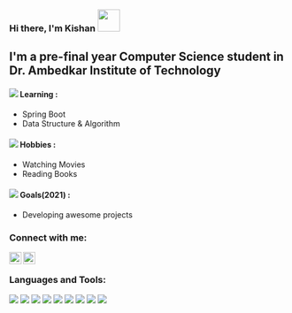 ### Hi there, I'm Kishan <img src="https://raw.githubusercontent.com/MartinHeinz/MartinHeinz/master/wave.gif" width="40px">


## I'm a pre-final year Computer Science student in  Dr. Ambedkar Institute of Technology

####  <img src="https://img.icons8.com/color/20/4a90e2/learning.png"/> Learning :
  - Spring Boot <br>
  - Data Structure & Algorithm

#### <img src="https://img.icons8.com/fluency/20/4a90e2/drawing.png"/> Hobbies :
- Watching Movies <br>
- Reading Books

#### <img src="https://img.icons8.com/color/20/4a90e2/goal--v1.png"/> Goals(2021) :
- Developing awesome projects


### Connect with me:

[<img align="left" alt="LinkedIn" width="22px" src="https://cdn.jsdelivr.net/npm/simple-icons@v3/icons/linkedin.svg" />][linkedin]
[<img align="left" alt="Instagram" width="22px" src="https://cdn.jsdelivr.net/npm/simple-icons@v3/icons/gmail.svg" />][gmail]

<br />




### Languages and Tools:
                                                                                                        
<p align="left"> 
    <img src="https://img.icons8.com/color/48/000000/java-coffee-cup-logo--v2.png"/>
    <img src="https://img.icons8.com/color/48/000000/python--v1.png"/>
    <img src="https://img.icons8.com/fluency/48/000000/mysql-logo.png"/>
    <img src="https://img.icons8.com/color/48/000000/spring-logo.png"/>
    <img src="https://img.icons8.com/color/48/000000/angularjs.png"/>
    <img src="https://img.icons8.com/color/48/000000/html-5--v1.png"/>
    <img src="https://img.icons8.com/color/48/000000/css3.png"/>
    <img src="https://img.icons8.com/color/48/000000/intellij-idea.png"/>
    <a href="https://git-scm.com/" target="_blank"> <img src="https://img.icons8.com/ios-filled/50/fa314a/git.png"/> </a> 
    
</p>
<br />
<br />


[gmail]: mailto:iammanish041@gmail.com
[linkedin]:https://www.linkedin.com/in/kishan-kandu-1446321aa/
  

<!--
**iamkishan067/iamkishan067** is a ✨ _special_ ✨ repository because its `README.md` (this file) appears on your GitHub profile.

Here are some ideas to get you started:

- 🔭 I’m currently working on ...
- 🌱 I’m currently learning ...
- 👯 I’m looking to collaborate on ...
- 🤔 I’m looking for help with ...
- 💬 Ask me about ...
- 📫 How to reach me: ...
- 😄 Pronouns: ...
- ⚡ Fun fact: ...
-->
